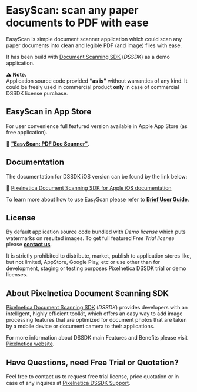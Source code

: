 # EasyScan: scan any paper documents to PDF with ease

EasyScan is simple document scanner application which could scan any paper documents into clean and legible PDF (and image) files with ease.

It has been build with [Document Scanning SDK](https://www.pixelnetica.com/products/document-scanning-sdk/document-scanner-api-features.html?utm_source=EasyScan&utm_medium=src-ios&utm_campaign=read_me&utm_content=dssdk-features "Document Scanning SDK: Main Features and Benefits") (_DSSDK_) as a demo application.

__⚠️ Note.__  
Application source code provided __“as is”__ without warranties of any kind. It could be freely used in commercial product __only__ in case of commercial DSSDK license purchase. 

## EasyScan in App Store
For user convenience full featured version available in Apple App Store (as free application).  

📱 [__"EasyScan: PDF Doc Scanner"__](https://itunes.apple.com/app/easyscan-pdf-doc-scanner/id1460600832).


## Documentation
The documentation for DSSDK iOS version can be found by the link below:

📖 [Pixelnetica Document Scanning SDK for Apple iOS documentation](https://pixelnetica.github.io/Document-Scanning-SDK-Documentation/Apple-iOS/ "Document Scanning SDK for Apple iOS Documentation")

To learn more about how to use EasyScan please refer to [__Brief User Guide__](https://pixelnetica.github.io/Document-Scanning-SDK-Documentation/Apple-iOS/demoapp-guide.html "EasyScan brief Users guide").

## License

By default application source code bundled with _Demo license_ which puts watermarks on resulted images. 
To get full featured _Free Trial license_ please [__contact us__](https://www.pixelnetica.com/products/document-scanning-sdk/sdk-support.html?utm_source=EasyScan&utm_medium=src-ios&utm_campaign=read_me&utm_content=dssdk-support "Request information or Free Trial DSSDK license").

It is strictly prohibited to distribute, market, publish to application stores like, but not limited, AppStore, Google Play, etc or use other than for development, staging or testing purposes Pixelnetica DSSDK trial or demo licenses.

## About Pixelnetica Document Scanning SDK

[Pixelnetica Document Scanning SDK](https://www.pixelnetica.com/products/document-scanning-sdk/document-scanner-sdk.html?utm_source=EasyScan&utm_medium=src-ios&utm_campaign=read_me&utm_content=dssdk-overview "Document Scanning SDK: Overview") (_DSSDK_) provides developers with an intelligent, highly efficient toolkit, which offers an easy way to add image processing features that are optimized for document photos that are taken by a mobile device or document camera to their applications.

For more information about DSSDK main Features and Benefits please visit [Pixelnetica website](https://www.pixelnetica.com/products/document-scanning-sdk/document-scanner-api-features.html?utm_source=EasyScan&utm_medium=src-ios&utm_campaign=read_me&utm_content=dssdk-features "Document Scanning SDK: Main Features and Benefits"). 


## Have Questions, need Free Trial or Quotation?

Feel free to contact us to request free trial license, price quotation or in case of any inquires at [Pixelnetica DSSDK Support](https://www.pixelnetica.com/products/document-scanning-sdk/sdk-support.html?utm_source=EasyScan&utm_medium=src-ios&utm_campaign=read_me&utm_content=dssdk-support "Contact Pixelnetica support for Free trial, Quotation or incase of any questions").
